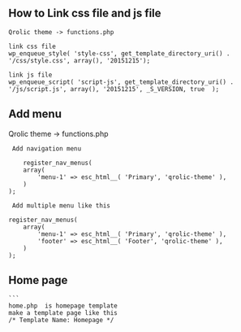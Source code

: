 ## How to Link css file and js file
    Qrolic theme -> functions.php
    
    link css file 
    wp_enqueue_style( 'style-css', get_template_directory_uri() . '/css/style.css', array(), '20151215');

    link js file
    wp_enqueue_script( 'script-js', get_template_directory_uri() . '/js/script.js', array(), '20151215', _S_VERSION, true  );
    

## Add menu
  
   Qrolic theme -> functions.php
   
     Add navigation menu
	
        register_nav_menus(
		array(
			'menu-1' => esc_html__( 'Primary', 'qrolic-theme' ),
		)
	);
 	
     Add multiple menu like this
	
	register_nav_menus(
		array(
			'menu-1' => esc_html__( 'Primary', 'qrolic-theme' ),
			'footer' => esc_html__( 'Footer', 'qrolic-theme' ),
		)
	);
	


## Home page 
	```
   	home.php  is homepage template 
	make a template page like this
	/* Template Name: Homepage */